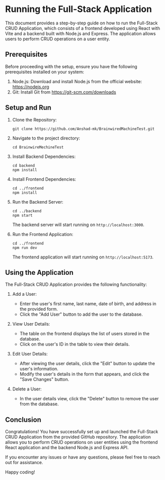 # Running the Full-Stack Application

This document provides a step-by-step guide on how to run the Full-Stack CRUD Application, which consists of a frontend developed using React with Vite and a backend built with Node.js and Express. The application allows users to perform CRUD operations on a user entity.

## Prerequisites
Before proceeding with the setup, ensure you have the following prerequisites installed on your system:

1. Node.js: Download and install Node.js from the official website: https://nodejs.org
2. Git: Install Git from https://git-scm.com/downloads

## Setup and Run

1. Clone the Repository:
   ```
   git clone https://github.com/Anshad-mk/BrainwiredMachineTest.git
   ```

2. Navigate to the project directory:
   ```
   cd BrainwireMechineTest
   ```

3. Install Backend Dependencies:
   ```
   cd backend
   npm install
   ```

4. Install Frontend Dependencies:
   ```
   cd ../frontend
   npm install
   ```

5. Run the Backend Server:
   ```
   cd ../backend
   npm start
   ```
   The backend server will start running on `http://localhost:3000`.

6. Run the Frontend Application:
   ```
   cd ../frontend
   npm run dev
   ```
   The frontend application will start running on `http://localhost:5173`.

## Using the Application

The Full-Stack CRUD Application provides the following functionality:

1. Add a User:
   - Enter the user's first name, last name, date of birth, and address in the provided form.
   - Click the "Add User" button to add the user to the database.

2. View User Details:
   - The table on the frontend displays the list of users stored in the database.
   - Click on the user's ID in the table to view their details.

3. Edit User Details:
   - After viewing the user details, click the "Edit" button to update the user's information.
   - Modify the user's details in the form that appears, and click the "Save Changes" button.

4. Delete a User:
   - In the user details view, click the "Delete" button to remove the user from the database.

## Conclusion

Congratulations! You have successfully set up and launched the Full-Stack CRUD Application from the provided GitHub repository. The application allows you to perform CRUD operations on user entities using the frontend React application and the backend Node.js and Express API.

If you encounter any issues or have any questions, please feel free to reach out for assistance.

Happy coding!
